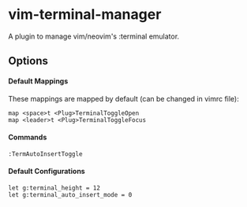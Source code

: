 # vim-terminal-manager

A plugin to manage vim/neovim's :terminal emulator.

## Options

#### Default Mappings

These mappings are mapped by default (can be changed in vimrc file):

```vim
map <space>t <Plug>TerminalToggleOpen
map <leader>t <Plug>TerminalToggleFocus
```

#### Commands

```
:TermAutoInsertToggle
```

#### Default Configurations

```
let g:terminal_height = 12
let g:terminal_auto_insert_mode = 0
```
